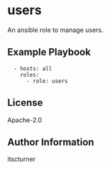 users
=====

An ansible role to manage users.

Example Playbook
----------------
```
  - hosts: all
    roles:
      - role: users
```

License
-------

Apache-2.0

Author Information
------------------

itscturner
